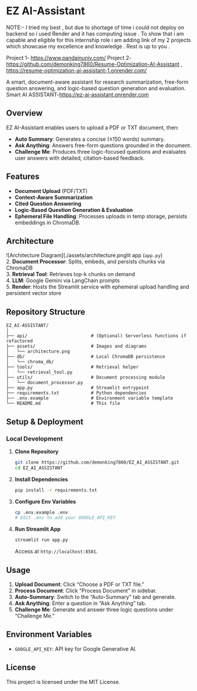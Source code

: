 # EZ AI-Assistant
NOTE:- I tried my best , but due to shortage of time i could not deploy on backend so i used Render and it has computing issue .
To show that i am capable and eligible for this internship role i am adding link of my 2 projects which showcase my excellence and knowledge . Rest is up to you .

Project 1- https://www.pandainuniv.com/
Project 2-https://github.com/demonking7860/Resume-Optimization-AI-Assistant , https://resume-optimization-ai-assistant-1.onrender.com/

A smart, document-aware assistant for research summarization, free-form question answering, and logic-based question generation and evaluation.
Smart AI ASSISTANT-https://ez-ai-assistant.onrender.com

## Overview
EZ AI-Assistant enables users to upload a PDF or TXT document, then:
- **Auto Summary**: Generates a concise (≤150 words) summary.  
- **Ask Anything**: Answers free-form questions grounded in the document.  
- **Challenge Me**: Produces three logic-focused questions and evaluates user answers with detailed, citation-based feedback.  

## Features
- **Document Upload** (PDF/TXT)  
- **Context-Aware Summarization**  
- **Cited Question Answering**  
- **Logic-Based Question Generation & Evaluation**  
- **Ephemeral File Handling**: Processes uploads in temp storage, persists embeddings in ChromaDB.  

## Architecture  
![Architecture Diagram](./assets/architecture.pnglit app (`app.py`)  
2. **Document Processor**: Splits, embeds, and persists chunks via ChromaDB  
3. **Retrieval Tool**: Retrieves top-k chunks on demand  
4. **LLM**: Google Gemini via LangChain prompts  
5. **Render**: Hosts the Streamlit service with ephemeral upload handling and persistent vector store  

## Repository Structure
```
EZ_AI-ASSISTANT/
│
├── api/                        # (Optional) Serverless functions if refactored
├── assets/                     # Images and diagrams
│   └── architecture.png
├── db/                         # Local ChromaDB persistence
│   └── chroma_db/
├── tools/                      # Retrieval helper
│   └── retrieval_tool.py
├── utils/                      # Document processing module
│   └── document_processor.py
├── app.py                      # Streamlit entrypoint
├── requirements.txt            # Python dependencies
├── .env.example                # Environment variable template
└── README.md                   # This file
```

## Setup & Deployment

### Local Development
1. **Clone Repository**  
   ```bash
   git clone https://github.com/demonking7860/EZ_AI_ASSISTANT.git
   cd EZ_AI_ASSISTANT
   ```
2. **Install Dependencies**  
   ```bash
   pip install -r requirements.txt
   ```
3. **Configure Env Variables**  
   ```bash
   cp .env.example .env
   # Edit .env to add your GOOGLE_API_KEY
   ```
4. **Run Streamlit App**  
   ```bash
   streamlit run app.py
   ```
   Access at `http://localhost:8501`.




## Usage
1. **Upload Document**: Click “Choose a PDF or TXT file.”  
2. **Process Document**: Click “Process Document” in sidebar.  
3. **Auto-Summary**: Switch to the “Auto-Summary” tab and generate.  
4. **Ask Anything**: Enter a question in “Ask Anything” tab.  
5. **Challenge Me**: Generate and answer three logic questions under “Challenge Me.”

## Environment Variables
- `GOOGLE_API_KEY`: API key for Google Generative AI.  


## License
This project is licensed under the MIT License.

